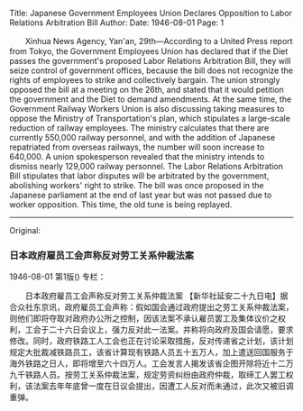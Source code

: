 Title: Japanese Government Employees Union Declares Opposition to Labor Relations Arbitration Bill
Author:
Date: 1946-08-01
Page: 1

　　Xinhua News Agency, Yan'an, 29th—According to a United Press report from Tokyo, the Government Employees Union has declared that if the Diet passes the government's proposed Labor Relations Arbitration Bill, they will seize control of government offices, because the bill does not recognize the rights of employees to strike and collectively bargain. The union strongly opposed the bill at a meeting on the 26th, and stated that it would petition the government and the Diet to demand amendments. At the same time, the Government Railway Workers Union is also discussing taking measures to oppose the Ministry of Transportation's plan, which stipulates a large-scale reduction of railway employees. The ministry calculates that there are currently 550,000 railway personnel, and with the addition of Japanese repatriated from overseas railways, the number will soon increase to 640,000. A union spokesperson revealed that the ministry intends to dismiss nearly 129,000 railway personnel. The Labor Relations Arbitration Bill stipulates that labor disputes will be arbitrated by the government, abolishing workers' right to strike. The bill was once proposed in the Japanese parliament at the end of last year but was not passed due to worker opposition. This time, the old tune is being replayed.



<hr /> 

Original: 


### 日本政府雇员工会声称反对劳工关系仲裁法案

1946-08-01
第1版()
专栏：

　　日本政府雇员工会声称反对劳工关系仲裁法案
    【新华社延安二十九日电】据合众社东京讯，政府雇员工会声称：假如国会通过政府提出之劳工关系仲裁法案，则他们即将夺取对政府办公所之控制，因该法案不承认雇员罢工及集体议价之权利，工会于二十六日会议上，强力反对此一法案。并称将向政府及国会请愿，要求修改。同时，政府铁路工人工会也正在讨论采取措施，反对传递省之计划，该计划规定大批裁减铁路员工，该省计算现有铁路人员五十五万人，加上遣送回国服务于海外铁路之日人，即将增至六十四万人。工会发言人揭发该省企图开除将近十二万九千铁路人员。按劳工关系仲裁法案，规定劳资纠纷由政府仲裁，取缔工人罢工权利，该法案去年年底曾一度在日议会提出，因遭工人反对而未通过，此次又被旧调重弹。
